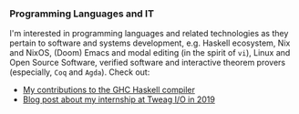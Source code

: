 ### Programming Languages and IT

I'm interested in programming languages and related technologies as they pertain to
software and systems development, e.g. Haskell ecosystem, Nix and NixOS, (Doom) Emacs and
modal editing (in the spirit of `vi`), Linux and Open Source Software, verified software
and interactive theorem provers (especially, `Coq` and `Agda`). Check out:

* [My contributions to the GHC Haskell compiler][3]
* [Blog post about my internship at Tweag I/O in 2019][4]

[3]: https://github.com/ghc/ghc/search?o=desc&q=author%3Aulysses4ever&s=committer-date&type=Commits
[4]: https://www.tweag.io/blog/2019-09-25-bazel-ghc-persistent-worker-internship/
